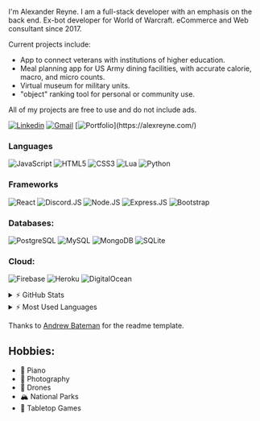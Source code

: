 I'm Alexander Reyne. I am a full-stack developer with an emphasis on the back end. Ex-bot developer for World of Warcraft. 
eCommerce and Web consultant since 2017.

Current projects include:
* App to connect veterans with institutions of higher education.
* Meal planning app for US Army dining facilities, with accurate calorie, macro, and micro counts.
* Virtual museum for military units.
* "object" ranking tool for personal or community use.

All of my projects are free to use and do not include ads.

[![Linkedin](https://img.shields.io/badge/LinkedIn-0A66C2?style=flat-square&logo=linkedin&logoColor=white)](https://www.linkedin.com/in/alexreyne/)
[![Gmail](https://img.shields.io/badge/GMail-EA4335?style=flat-square&logo=gmail&logoColor=white&link=mailto:me@alexreyne.com)](mailto:me@alexreyne.com)
[![Portfolio](https://img.shields.io/badge/Portfolio_\(Under_Construction\)-231F20?style=flat-square&logo=buffer&logoColor=white)](https://alexreyne.com/)


### Languages

![JavaScript](https://img.shields.io/badge/JavaScript-F7DF1E?style=flat-square&logo=javascript&logoColor=black)
![HTML5](https://img.shields.io/badge/HTML5-E34F26?style=flat-square&logo=html5&logoColor=white)
![CSS3](https://img.shields.io/badge/CSS3-1572B6?style=flat-square&logo=css3&logoColor=white)
![Lua](https://img.shields.io/badge/Lua-2C2D72?style=flat-square&logo=lua&logoColor=white)
![Python](https://img.shields.io/badge/Python-3776AB?style=flat-square&logo=python&logoColor=white)

### Frameworks

![React](https://img.shields.io/badge/React-20232A?style=flat-square&logo=react&logoColor=61DAFB)
![Discord.JS](https://img.shields.io/badge/Discord.js-5865F2?style=flat-square&logo=discord&logoColor=white)
![Node.JS](https://img.shields.io/badge/Node.js-43853D?style=flat-square&logo=node.js&logoColor=white)
![Express.JS](https://img.shields.io/badge/Express.js-000000?style=flat-square&logo=express&logoColor=white)
![Bootstrap](https://img.shields.io/badge/Bootstrap-563D7C?style=flat-square&logo=bootstrap&logoColor=white)

### Databases:
![PostgreSQL](https://img.shields.io/badge/PostgreSQL-316192?style=flat-square&logo=postgresql&logoColor=white)
![MySQL](https://img.shields.io/badge/MySQL-00000F?style=flat-square&logo=mysql&logoColor=white)
![MongoDB](https://img.shields.io/badge/MongoDB-4EA94B?style=flat-square&logo=mongodb&logoColor=white)
![SQLite](https://img.shields.io/badge/SQLite-07405E?style=flat-square&logo=sqlite&logoColor=white)

### Cloud:
![Firebase](https://img.shields.io/badge/firebase-ffca28?style=flat-square&logo=firebase&logoColor=black)
![Heroku](https://img.shields.io/badge/Heroku-430098?style=flat-square&logo=heroku&logoColor=white)
![DigitalOcean](https://img.shields.io/badge/DigitalOcean-0080FF?style=flat-square&logo=digitalocean&logoColor=white)

<details>
  <summary> ⚡ GitHub Stats</summary>
  <img align="left" alt="Reyne's GitHub Stats" src="https://github-readme-stats.vercel.app/api?username=imreyne&show_icons=true&hide_border=true" />
</details>

<details>
  <summary> ⚡ Most Used Languages</summary>
<img align="left" alt="Reyne's GitHub Top Languages" src="https://github-readme-stats.vercel.app/api/top-langs/?username=imreyne" />
</details>

Thanks to [Andrew Bateman](https://github.com/AndrewJBateman/) for the readme template.

## Hobbies:
* 🎹 Piano
* 📸 Photography
* 🚁 Drones
* 🏔️ National Parks
* 🎲 Tabletop Games
